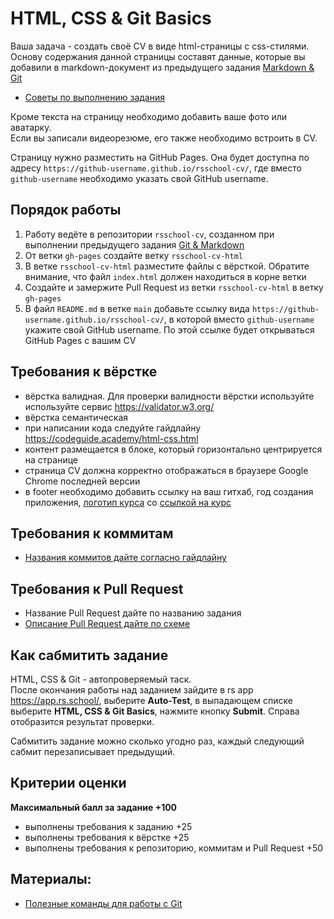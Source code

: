 # HTML, CSS & Git Basics

Ваша задача - создать своё CV в виде html-страницы с css-стилями.  
Основу содержания данной страницы составят данные, которые вы добавили в markdown-документ из предыдущего задания [Markdown & Git](git-markdown.md)

- [Советы по выполнению задания](cv-hints.md)

Кроме текста на страницу необходимо добавить ваше фото или аватарку.  
Если вы записали видеорезюме, его также необходимо встроить в CV.

Страницу нужно разместить на GitHub Pages. Она будет доступна по адресу `https://github-username.github.io/rsschool-cv/`, где вместо `github-username` необходимо указать свой GitHub username.

## Порядок работы

1. Работу ведёте в репозитории `rsschool-cv`, созданном при выполнении предыдущего задания [Git & Markdown](git-markdown.md)
2. От ветки `gh-pages` создайте ветку `rsschool-cv-html`
3. В ветке `rsschool-cv-html` разместите файлы c вёрсткой. Обратите внимание, что файл `index.html` должен находиться в корне ветки
4. Создайте и замержите Pull Request из ветки `rsschool-cv-html` в ветку `gh-pages`
5. В файл `README.md` в ветке `main` добавьте ссылку вида `https://github-username.github.io/rsschool-cv/`, в которой вместо `github-username` укажите свой GitHub username. По этой ссылке будет открываться GitHub Pages с вашим CV

## Требования к вёрстке

- вёрстка валидная. Для проверки валидности вёрстки используйте используйте сервис https://validator.w3.org/
- вёрстка семантическая
- при написании кода следуйте гайдлайну https://codeguide.academy/html-css.html
- контент размещается в блоке, который горизонтально центрируется на странице
- страница СV должна корректно отображаться в браузере Google Chrome последней версии
- в footer необходимо добавить ссылку на ваш гитхаб, год создания приложения, [логотип курса](https://rs.school/images/rs_school_js.svg) со [ссылкой на курс](https://rs.school/js/)

## Требования к коммитам

- [Названия коммитов дайте согласно гайдлайну](https://docs.rs.school/#/git-convention)

## Требования к Pull Request

- Название Pull Request дайте по названию задания
- [Описание Pull Request дайте по схеме](https://docs.rs.school/#/pull-request-review-process?id=Требования-к-pull-request-pr)

## Как сабмитить задание

HTML, CSS & Git - автопроверяемый таск.  
После окончания работы над заданием зайдите в rs app https://app.rs.school/, выберите **Auto-Test**, в выпадающем списке выберите **HTML, CSS & Git Basics**, нажмите кнопку **Submit**. Справа отобразится результат проверки.

Сабмитить задание можно сколько угодно раз, каждый следующий сабмит перезаписывает предыдущий.

## Критерии оценки

**Максимальный балл за задание +100**

- выполнены требования к заданию +25
- выполнены требования к вёрстке +25
- выполнены требования к репозиторию, коммитам и Pull Request +50

## Материалы:

- [Полезные команды для работы с Git](https://htmlacademy.ru/blog/boost/tools/useful-commands-for-working-with-git)

